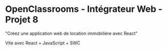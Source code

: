 # OpenClassrooms - Intégrateur Web - Projet 8

"Créez une application web de location immobilière avec React"

Vite avec React + JavaScript + SWC
